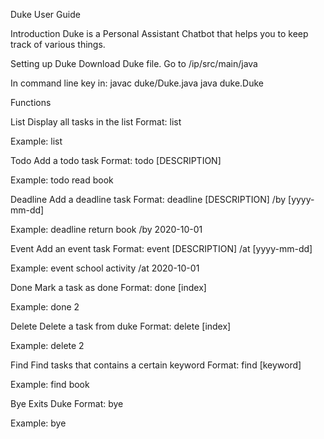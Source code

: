 Duke User Guide

Introduction
Duke is a Personal Assistant Chatbot that helps you to keep track of various things.

Setting up Duke
Download Duke file.
Go to /ip/src/main/java

In command line key in:
javac duke/Duke.java
java duke.Duke   

Functions

List
Display all tasks in the list
Format: list

Example:
list


Todo
Add a todo task
Format: todo [DESCRIPTION]

Example:
todo read book

Deadline
Add a deadline task
Format: deadline [DESCRIPTION] /by [yyyy-mm-dd]

Example:
deadline return  book /by 2020-10-01

Event
Add an event task
Format: event [DESCRIPTION] /at [yyyy-mm-dd]

Example:
event school activity /at 2020-10-01

Done
Mark a task as done
Format: done [index]

Example:
done 2

Delete
Delete a task from duke
Format: delete [index]

Example:
delete 2

Find
Find tasks that contains a certain keyword
Format: find [keyword]

Example:
find book

Bye
Exits Duke Format: bye

Example:
bye
